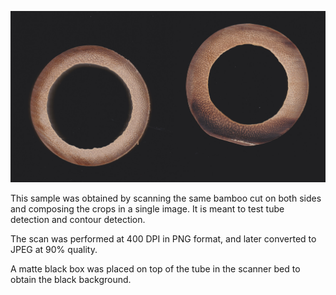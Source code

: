 ![Sample image](https://github.com/pablo-odorico/bamboleo/blob/master/samples/bamboo_sample_400dpi.jpg)

This sample was obtained by scanning the same bamboo cut on both sides and composing the crops in a single image.
It is meant to test tube detection and contour detection.

The scan was performed at 400 DPI in PNG format, and later converted to JPEG at 90% quality.

A matte black box was placed on top of the tube in the scanner bed to obtain the black background.
